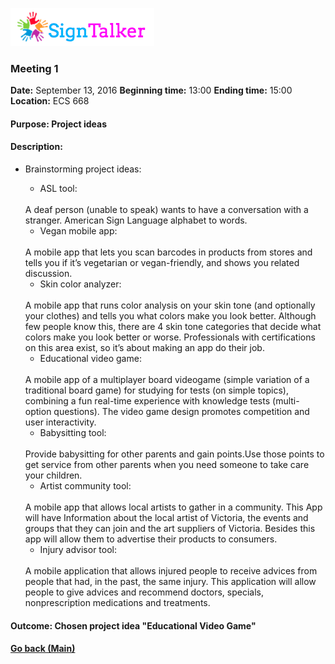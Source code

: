 ![Alt text](images/signtalkerlogo.png)

### Meeting 1

  __Date:__ September 13, 2016
  __Beginning time:__ 13:00
  __Ending time:__ 15:00
  __Location:__ ECS 668

#### Purpose: Project ideas

#### Description:

- Brainstorming project ideas:
  * ASL tool:
  <br>
      A deaf person (unable to speak) wants to have a conversation with a stranger. American Sign Language alphabet to words. 

  * Vegan mobile app:
  <br>
      A mobile app that lets you scan barcodes in products from stores and tells you if it’s vegetarian or vegan-friendly, and shows you related discussion.

  * Skin color analyzer:
  <br>
      A mobile app that runs color analysis on your skin tone (and optionally your clothes) and tells you what colors make you look better. Although few people know this, there are 4 skin tone categories that decide what colors make you look better or worse. Professionals with certifications on this area exist, so it’s about making an app do their job.

  * Educational video game:
  <br>
      A mobile app of a multiplayer board videogame (simple variation of a traditional board game) for studying for tests (on simple topics), combining a fun real-time experience with knowledge tests (multi-option questions). The video game design promotes competition and user interactivity.

  * Babysitting tool:
  <br>
      Provide babysitting for other parents and gain points.Use those points to get service from other parents when you need someone to take care your children.

  * Artist community tool:
  <br>
      A mobile app that allows local artists to gather in a community. This App will have Information about the local artist of Victoria, the events and groups that they can join and the art suppliers of Victoria. Besides this app will allow them to advertise their products to consumers.

  * Injury advisor tool:
  <br>
      A mobile application that allows injured people to receive advices from people that had, in the past, the same injury. This application will allow people to give advices and recommend doctors, specials, nonprescription medications and treatments. 

#### Outcome: Chosen project idea "Educational Video Game"

#### [Go back (Main)](https://github.com/TaniaFerman/SignTalker)





